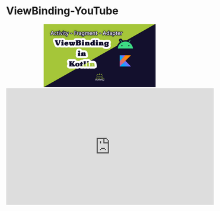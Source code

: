 # ViewBinding-YouTube

<center>
<img alt="Ezatpanah ViewBinding-YouTube" src="viewBinding.jpg" width="60%">
  
  <iframe width="560" height="315" src="https://www.youtube.com/embed/JxsJxuNIcMk" title="YouTube video player" frameborder="0" allow="accelerometer; autoplay; clipboard-write; encrypted-media; gyroscope; picture-in-picture" allowfullscreen></iframe>
  
</center>
